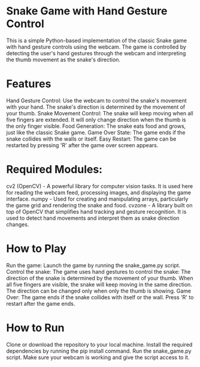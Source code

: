 # Snake Game with Hand Gesture Control
This is a simple Python-based implementation of the classic Snake game with hand gesture controls using the webcam. The game is controlled by detecting the user's hand gestures through the webcam and interpreting the thumb movement as the snake's direction.

# Features
Hand Gesture Control: Use the webcam to control the snake's movement with your hand. The snake's direction is determined by the movement of your thumb.
Snake Movement Control: The snake will keep moving when all five fingers are extended. It will only change direction when the thumb is the only finger visible.
Food Generation: The snake eats food and grows, just like the classic Snake game.
Game Over State: The game ends if the snake collides with the walls or itself.
Easy Restart: The game can be restarted by pressing 'R' after the game over screen appears.

# Required Modules:
cv2 (OpenCV) - A powerful library for computer vision tasks. It is used here for reading the webcam feed, processing images, and displaying the game interface.
numpy - Used for creating and manipulating arrays, particularly the game grid and rendering the snake and food.
cvzone - A library built on top of OpenCV that simplifies hand tracking and gesture recognition. It is used to detect hand movements and interpret them as snake direction changes.

# How to Play
Run the game: Launch the game by running the snake_game.py script.
Control the snake: The game uses hand gestures to control the snake:
The direction of the snake is determined by the movement of your thumb.
When all five fingers are visible, the snake will keep moving in the same direction.
The direction can be changed only when only the thumb is showing.
Game Over: The game ends if the snake collides with itself or the wall. Press 'R' to restart after the game ends.

# How to Run
Clone or download the repository to your local machine.
Install the required dependencies by running the pip install command.
Run the snake_game.py script.
Make sure your webcam is working and give the script access to it.
